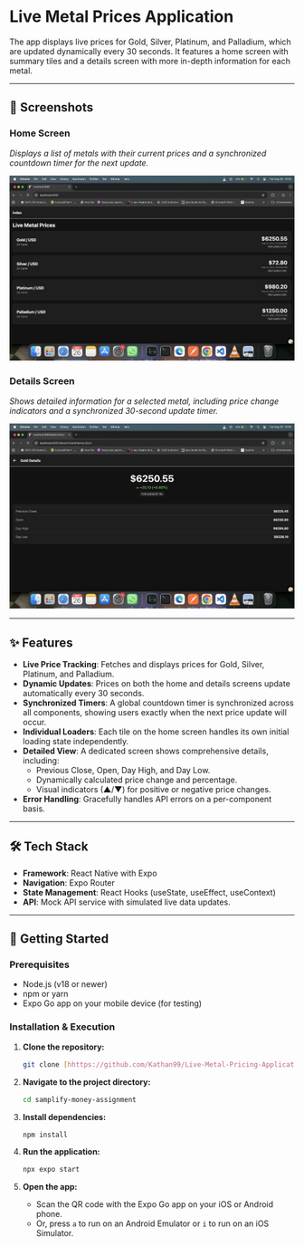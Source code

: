 # Live Metal Prices Application

The app displays live prices for Gold, Silver, Platinum, and Palladium, which are updated dynamically every 30 seconds. It features a home screen with summary tiles and a details screen with more in-depth information for each metal.

---

## 📸 Screenshots

### Home Screen
*Displays a list of metals with their current prices and a synchronized countdown timer for the next update.*

![Home Screen Screenshot](./screenshots/HomePage.png) 

### Details Screen
*Shows detailed information for a selected metal, including price change indicators and a synchronized 30-second update timer.*

![Details Screen Screenshot](./screenshots/DetailsPage.png)

---

## ✨ Features

- **Live Price Tracking**: Fetches and displays prices for Gold, Silver, Platinum, and Palladium.
- **Dynamic Updates**: Prices on both the home and details screens update automatically every 30 seconds.
- **Synchronized Timers**: A global countdown timer is synchronized across all components, showing users exactly when the next price update will occur.
- **Individual Loaders**: Each tile on the home screen handles its own initial loading state independently.
- **Detailed View**: A dedicated screen shows comprehensive details, including:
    - Previous Close, Open, Day High, and Day Low.
    - Dynamically calculated price change and percentage.
    - Visual indicators (▲/▼) for positive or negative price changes.
- **Error Handling**: Gracefully handles API errors on a per-component basis.
---

## 🛠️ Tech Stack

- **Framework**: React Native with Expo
- **Navigation**: Expo Router
- **State Management**: React Hooks (useState, useEffect, useContext)
- **API**: Mock API service with simulated live data updates.

---

## 🚀 Getting Started


### Prerequisites

- Node.js (v18 or newer)
- npm or yarn
- Expo Go app on your mobile device (for testing)

### Installation & Execution

1.  **Clone the repository:**
    ```bash
    git clone [hhttps://github.com/Kathan99/Live-Metal-Pricing-Application.git](https://github.com/Kathan99/Live-Metal-Pricing-Application.git)
    ```

2.  **Navigate to the project directory:**
    ```bash
    cd samplify-money-assignment
    ```

3.  **Install dependencies:**
    ```bash
    npm install
    ```

4.  **Run the application:**
    ```bash
    npx expo start
    ```

5.  **Open the app:**
    - Scan the QR code with the Expo Go app on your iOS or Android phone.
    - Or, press `a` to run on an Android Emulator or `i` to run on an iOS Simulator.

